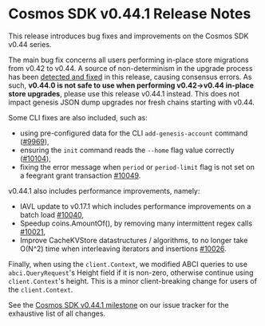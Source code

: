 # Cosmos SDK v0.44.1 Release Notes

This release introduces bug fixes and improvements on the Cosmos SDK v0.44 series.

The main bug fix concerns all users performing in-place store migrations from v0.42 to v0.44. A source of non-determinism in the upgrade process has been [detected and fixed](https://github.com/cosmos/cosmos-sdk/pull/10189) in this release, causing consensus errors. As such, **v0.44.0 is not safe to use when performing v0.42->v0.44 in-place store upgrades**, please use this release v0.44.1 instead. This does not impact genesis JSON dump upgrades nor fresh chains starting with v0.44.

Some CLI fixes are also included, such as:

- using pre-configured data for the CLI `add-genesis-account` command ([\#9969](https://github.com/cosmos/cosmos-sdk/pull/9969)),
- ensuring the `init` command reads the `--home` flag value correctly ([#10104](https://github.com/cosmos/cosmos-sdk/pull/10104)),
- fixing the error message when `period` or `period-limit` flag is not set on a feegrant grant transaction [\#10049](https://github.com/cosmos/cosmos-sdk/issues/10049).

v0.44.1 also includes performance improvements, namely:

- IAVL update to v0.17.1 which includes performance improvements on a batch load [\#10040](https://github.com/cosmos/cosmos-sdk/pull/10040),
- Speedup coins.AmountOf(), by removing many intermittent regex calls [\#10021](https://github.com/cosmos/cosmos-sdk/pull/10021),
- Improve CacheKVStore datastructures / algorithms, to no longer take O(N^2) time when interleaving iterators and insertions [\#10026](https://github.com/cosmos/cosmos-sdk/pull/10026).

Finally, when using the `client.Context`, we modified ABCI queries to use `abci.QueryRequest`'s Height field if it is non-zero, otherwise continue using `client.Context`'s height. This is a minor client-breaking change for users of the `client.Context`.

See the [Cosmos SDK v0.44.1 milestone](https://github.com/cosmos/cosmos-sdk/milestone/56?closed=1) on our issue tracker for the exhaustive list of all changes.
